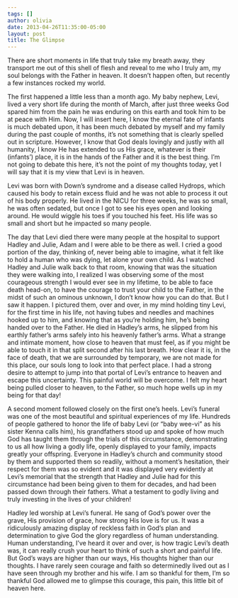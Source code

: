 ```yaml
---
tags: []
author: olivia
date: 2013-04-26T11:35:00-05:00
layout: post
title: The Glimpse
---
```


There are short moments in life that truly take my breath away, they transport me out of this shell of flesh and reveal to me who I truly am, my soul belongs with the Father in heaven. It doesn’t happen often, but recently a few instances rocked my world.

The first happened a little less than a month ago. My baby nephew, Levi, lived a very short life during the month of March, after just three weeks God spared him from the pain he was enduring on this earth and took him to be at peace with Him. Now, I will insert here, I know the eternal fate of infants is much debated upon, it has been much debated by myself and my family during the past couple of months, it’s not something that is clearly spelled out in scripture. However, I know that God deals lovingly and justly with all humanity, I know He has extended to us His grace, whatever is their (infants’) place, it is in the hands of the Father and it is the best thing. I’m not going to debate this here, it’s not the point of my thoughts today, yet I will say that it is my view that Levi is in heaven.

Levi was born with Down’s syndrome and a disease called Hydrops, which caused his body to retain excess fluid and he was not able to process it out of his body properly. He lived in the NICU for three weeks, he was so small, he was often sedated, but once I got to see his eyes open and looking around. He would wiggle his toes if you touched his feet. His life was so small and short but he impacted so many people.

The day that Levi died there were many people at the hospital to support Hadley and Julie, Adam and I were able to be there as well. I cried a good portion of the day, thinking of, never being able to imagine, what it felt like to hold a human who was dying, let alone your own child. As I watched Hadley and Julie walk back to that room, knowing that was the situation they were walking into, I realized I was observing some of the most courageous strength I would ever see in my lifetime, to be able to face death head-on, to have the courage to trust your child to the Father, in the midst of such an ominous unknown, I don’t know how you can do that. But I saw it happen. I pictured them, over and over, in my mind holding tiny Levi, for the first time in his life, not having tubes and needles and machines hooked up to him, and knowing that as you’re holding him, he’s being handed over to the Father. He died in Hadley’s arms, he slipped from his earthly father’s arms safely into his heavenly father’s arms. What a strange and intimate moment, how close to heaven that must feel, as if you might be able to touch it in that split second after his last breath. How clear it is, in the face of death, that we are surrounded by temporary, we are not made for this place, our souls long to look into that perfect place. I had a strong desire to attempt to jump into that portal of Levi’s entrance to heaven and escape this uncertainty. This painful world will be overcome. I felt my heart being pulled closer to heaven, to the Father, so much hope wells up in my being for that day!

A second moment followed closely on the first one’s heels. Levi’s funeral was one of the most beautiful and spiritual experiences of my life. Hundreds of people gathered to honor the life of baby Levi (or “baby wee-vi” as his sister Kenna calls him), his grandfathers stood up and spoke of how much God has taught them through the trials of this circumstance, demonstrating to us all how living a godly life, openly displayed to your family, impacts greatly your offspring. Everyone in Hadley’s church and community stood by them and supported them so readily, without a moment’s hesitation, their respect for them was so evident and it was displayed very evidently at Levi’s memorial that the strength that Hadley and Julie had for this circumstance had been being given to them for decades, and had been passed down through their fathers. What a testament to godly living and truly investing in the lives of your children!

Hadley led worship at Levi’s funeral. He sang of God’s power over the grave, His provision of grace, how strong His love is for us. It was a ridiculously amazing display of reckless faith in God’s plan and determination to give God the glory regardless of human understanding. Human understanding, I’ve heard it over and over, is how tragic Levi’s death was, it can really crush your heart to think of such a short and painful life. But God’s ways are higher than our ways, His thoughts higher than our thoughts. I have rarely seen courage and faith so determinedly lived out as I have seen through my brother and his wife. I am so thankful for them, I’m so thankful God allowed me to glimpse this courage, this pain, this little bit of heaven here.
